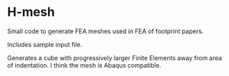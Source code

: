 # H-mesh
Small code to generate FEA meshes used in FEA of footprint papers.

Includes sample input file.

Generates a cube with progressively larger Finite Elements away from area of indentation.  I think the mesh is Abaqus compatible.
